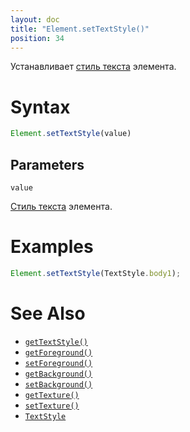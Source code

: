 ```yaml
---
layout: doc
title: "Element.setTextStyle()"
position: 34
---
```


Устанавливает [стиль текста](../../Style/TextStyle/) элемента.

# Syntax

```js
Element.setTextStyle(value)
```

## Parameters

`value`

[Стиль текста](../../Style/TextStyle/) элемента.

# Examples

```js
Element.setTextStyle(TextStyle.body1);
```

# See Also

* [`getTextStyle()`](../Element.getTextStyle/)
* [`getForeground()`](../Element.getForeground/)
* [`setForeground()`](../Element.setForeground/)
* [`getBackground()`](../Element.getBackground/)
* [`setBackground()`](../Element.setBackground/)
* [`getTexture()`](../Element.getTexture/)
* [`setTexture()`](../Element.setTexture/)
* [`TextStyle`](../../Style/TextStyle/)
